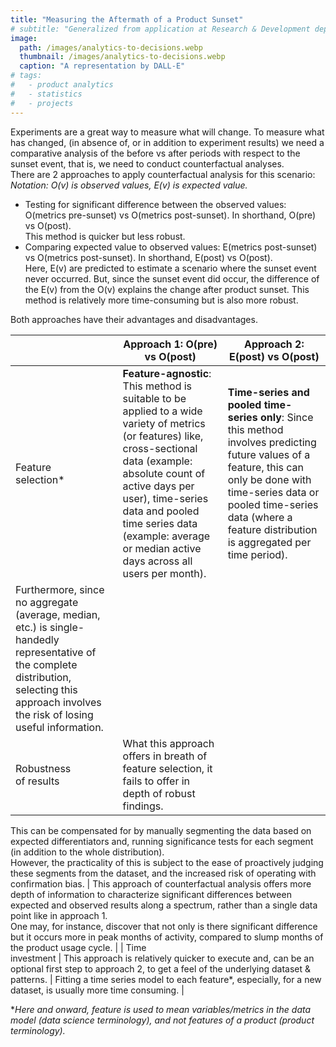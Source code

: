 ```yaml
---
title: "Measuring the Aftermath of a Product Sunset"
# subtitle: "Generalized from application at Research & Development department, Mendix, Siemens."
image: 
  path: /images/analytics-to-decisions.webp
  thumbnail: /images/analytics-to-decisions.webp
  caption: "A representation by DALL-E"
# tags:
#   - product analytics
#   - statistics
#   - projects
---
```

Experiments are a great way to measure what will change. To measure what has changed, (in absence of, or in addition to experiment results) we need a comparative analysis of the before vs after periods with respect to the sunset event, that is, we need to conduct counterfactual analyses.  
There are 2 approaches to apply counterfactual analysis for this scenario:  
*Notation: O(v) is observed values, E(v) is expected value.*
* Testing for significant difference between the observed values: O(metrics pre-sunset) vs O(metrics post-sunset). In shorthand, O(pre) vs O(post).  
This method is quicker but less robust.
* Comparing expected value to observed values:  E(metrics post-sunset) vs O(metrics post-sunset). In shorthand, E(post) vs O(post).  
Here, E(v) are predicted to estimate a scenario where the sunset event never occurred. But, since the sunset event did occur, the difference of the E(v) from the O(v) explains the change after product sunset. This method is relatively more time-consuming but is also more robust.  

Both approaches have their advantages and disadvantages. 

|                           | Approach 1: O(pre) vs O(post) | Approach 2: E(post) vs O(post) |
|---------------------------|-------------------------------|--------------------------------|
| Feature <br>selection*    | **Feature-agnostic**: This method is suitable to be applied to a wide variety of metrics (or features) like, cross-sectional data (example: absolute count of active days per user), time-series data and pooled time series data (example: average or median active days across all users per month). | **Time-series and pooled time-series only**: Since this method involves predicting future values of a feature, this can only be done with time-series data or pooled time-series data (where a feature distribution is aggregated per time period).  
Furthermore, since no aggregate (average, median, etc.) is single-handedly representative of the complete distribution, selecting this approach involves the risk of losing useful information. |
| Robustness <br>of results | What this approach offers in breath of feature selection, it fails to offer in depth of robust findings.   
This can be compensated for by manually segmenting the data based on expected differentiators and, running significance tests for each segment (in addition to the whole distribution).   
However, the practicality of this is subject to the ease of proactively judging these segments from the dataset, and the increased risk of operating with confirmation bias. | This approach of counterfactual analysis offers more depth of information to characterize significant differences between expected and observed results along a spectrum, rather than a single data point like in approach 1.   
One may, for instance, discover that not only is there significant difference but it occurs more in peak months of activity, compared to slump months of the product usage cycle. |
| Time <br>investment       | This approach is relatively quicker to execute and, can be an optional first step to approach 2, to get a feel of the underlying dataset & patterns. | Fitting a time series model to each feature*, especially, for a new dataset, is usually more time consuming. |

**Here and onward, feature is used to mean variables/metrics in the data model (data science terminology), and not features of a product (product terminology).*